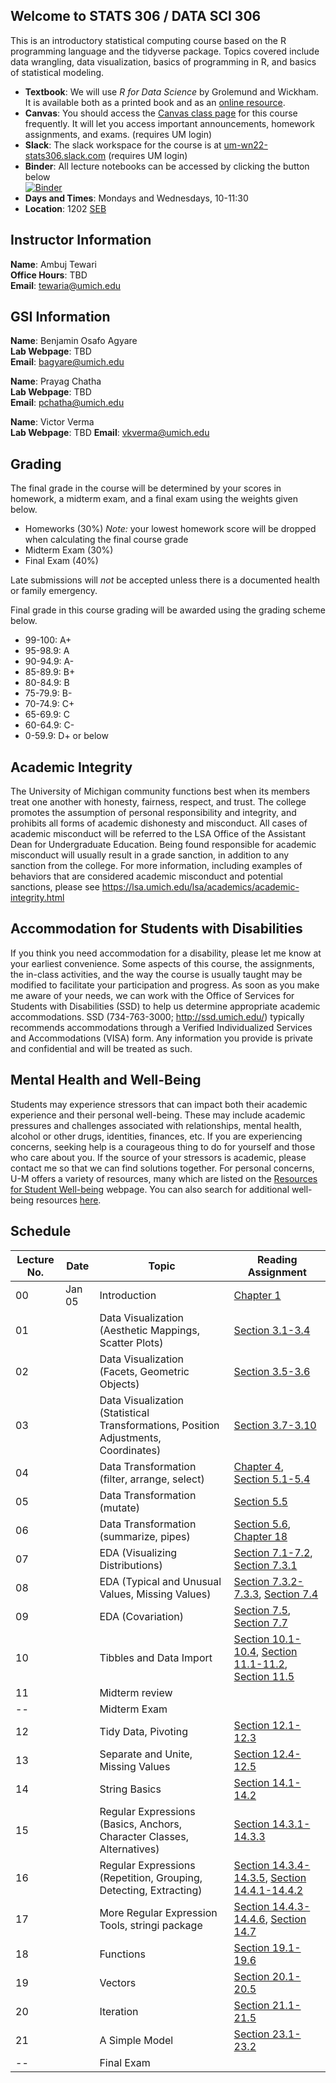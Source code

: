 ## Welcome to STATS 306 / DATA SCI 306

This is an introductory statistical computing course based on the R programming language and the tidyverse package. Topics covered include data wrangling, data visualization, basics of programming in R, and basics of statistical modeling.

- **Textbook**: We will use _R for Data Science_ by Grolemund and Wickham. It is available both as a printed book and as an [online resource](https://r4ds.had.co.nz/).
- **Canvas**: You should access the [Canvas class page](https://umich.instructure.com/courses/494634) for this course frequently. It will let you access important announcements, homework assignments, and exams. (requires UM login)
- **Slack**: The slack workspace for the course is at [um-wn22-stats306.slack.com](https://um-wn22-stats306.slack.com) (requires UM login)
- **Binder**: All lecture notebooks can be accessed by clicking the button below  
[![Binder](http://mybinder.org/badge_logo.svg)](http://mybinder.org/v2/gh/ambujtewari/stats306-winter2022/main)
- **Days and Times**: Mondays and Wednesdays, 10-11:30
- **Location**: 1202 [SEB](https://maps.studentlife.umich.edu/building/school-of-education)

## Instructor Information

**Name**: Ambuj Tewari  
**Office Hours**: TBD    
**Email**: [tewaria@umich.edu](mailto:tewaria@umich.edu)

## GSI Information

**Name**: Benjamin Osafo Agyare    
**Lab Webpage**: TBD   
**Email**: [bagyare@umich.edu](mailto:bagyare@umich.edu)

**Name**: Prayag Chatha  
**Lab Webpage**: TBD    
**Email**: [pchatha@umich.edu](mailto:pchatha@umich.edu)

**Name**: Victor Verma  
**Lab Webpage**: TBD
**Email**: [vkverma@umich.edu](mailto:vkverma@umich.edu)

## Grading

The final grade in the course will be determined by your scores in homework, a midterm exam, and a final exam using the weights given below.

- Homeworks (30%) _Note:_ your lowest homework score will be dropped when calculating the final course grade
- Midterm Exam (30%)
- Final Exam (40%)

Late submissions will _not_ be accepted unless there is a documented health or family emergency.

Final grade in this course grading will be awarded using the grading scheme below.
- 99-100: A+
- 95-98.9: A
- 90-94.9: A-
- 85-89.9: B+
- 80-84.9: B
- 75-79.9: B-
- 70-74.9: C+
- 65-69.9: C
- 60-64.9: C-
- 0-59.9: D+ or below

## Academic Integrity

The University of Michigan community functions best when its members treat one another with honesty, fairness, respect, and trust. The college promotes the assumption of personal responsibility and integrity, and prohibits all forms of academic dishonesty and misconduct. All cases of academic misconduct will be referred to the LSA Office of the Assistant Dean for Undergraduate Education. Being found responsible for academic misconduct will usually result in a grade sanction, in addition to any sanction from the college. For more information, including examples of behaviors that are considered academic misconduct and potential sanctions, please see https://lsa.umich.edu/lsa/academics/academic-integrity.html

## Accommodation for Students with Disabilities

If you think you need accommodation for a disability, please let me know at your earliest convenience. Some aspects of this course, the assignments, the in-class activities, and the way the course is usually taught may be modified to facilitate your participation and progress. As soon as you make me aware of your needs, we can work with the Office of Services for Students with Disabilities (SSD) to help us determine appropriate academic accommodations. SSD (734-763-3000; http://ssd.umich.edu/) typically recommends accommodations through a Verified Individualized Services and Accommodations (VISA) form. Any information you provide is private and confidential and will be treated as such.

## Mental Health and Well-Being

Students may experience stressors that can impact both their academic experience and their personal well-being. These may include academic pressures and challenges associated with relationships, mental health, alcohol or other drugs, identities, finances, etc. If you are experiencing concerns, seeking help is a courageous thing to do for yourself and those who care about you. If the source of your stressors is academic, please contact me so that we can find solutions together. For personal concerns, U-M offers a variety of resources, many which are listed on the [Resources for Student Well-being](https://wellbeing.studentlife.umich.edu/resources-list) webpage. You can also search for additional well-being resources [here](https://wellbeing.studentlife.umich.edu/well-being-resources). 

## Schedule

Lecture No. | Date | Topic | Reading Assignment
--- | --- | --- | ---
00 | Jan 05 | Introduction | [Chapter 1](https://r4ds.had.co.nz/introduction.html)
01 |   | Data Visualization (Aesthetic Mappings, Scatter Plots) | [Section 3.1-3.4](https://r4ds.had.co.nz/data-visualisation.html#introduction-1)
02 |   | Data Visualization (Facets, Geometric Objects) | [Section 3.5-3.6](https://r4ds.had.co.nz/data-visualisation.html#facets)
03 |   | Data Visualization (Statistical Transformations, Position Adjustments, Coordinates) | [Section 3.7-3.10](https://r4ds.had.co.nz/data-visualisation.html#statistical-transformations)
04 |   | Data Transformation (filter, arrange, select) | [Chapter 4](https://r4ds.had.co.nz/workflow-basics.html), [Section 5.1-5.4](https://r4ds.had.co.nz/transform.html#introduction-2)
05 |   | Data Transformation (mutate) | [Section 5.5](https://r4ds.had.co.nz/transform.html#add-new-variables-with-mutate)
06 |   | Data Transformation (summarize, pipes) | [Section 5.6](https://r4ds.had.co.nz/transform.html#grouped-summaries-with-summarise), [Chapter 18](https://r4ds.had.co.nz/pipes.html)
07 |   | EDA (Visualizing Distributions) | [Section 7.1-7.2](https://r4ds.had.co.nz/exploratory-data-analysis.html#introduction-3), [Section 7.3.1](https://r4ds.had.co.nz/exploratory-data-analysis.html#visualising-distributions)
08 |   | EDA (Typical and Unusual Values, Missing Values) | [Section 7.3.2-7.3.3](https://r4ds.had.co.nz/exploratory-data-analysis.html#typical-values), [Section 7.4](https://r4ds.had.co.nz/exploratory-data-analysis.html#missing-values-2)
09 |   | EDA (Covariation) | [Section 7.5](https://r4ds.had.co.nz/exploratory-data-analysis.html#covariation), [Section 7.7](https://r4ds.had.co.nz/exploratory-data-analysis.html#ggplot2-calls)
10 |   | Tibbles and Data Import | [Section 10.1-10.4](https://r4ds.had.co.nz/tibbles.html#introduction-4), [Section 11.1-11.2](https://r4ds.had.co.nz/data-import.html#introduction-5), [Section 11.5](https://r4ds.had.co.nz/data-import.html#writing-to-a-file)
11 |   | Midterm review |
-- |   | Midterm Exam | 
12 |   | Tidy Data, Pivoting | [Section 12.1-12.3](https://r4ds.had.co.nz/tidy-data.html#introduction-6)
13 |   | Separate and Unite, Missing Values | [Section 12.4-12.5](https://r4ds.had.co.nz/tidy-data.html#separating-and-uniting)
14 |   | String Basics | [Section 14.1-14.2](https://r4ds.had.co.nz/strings.html#introduction-8)
15 |   | Regular Expressions (Basics, Anchors, Character Classes, Alternatives) | [Section 14.3.1-14.3.3](https://r4ds.had.co.nz/strings.html#basic-matches)
16 |   | Regular Expressions (Repetition, Grouping, Detecting, Extracting) | [Section 14.3.4-14.3.5](https://r4ds.had.co.nz/strings.html#repetition), [Section 14.4.1-14.4.2](https://r4ds.had.co.nz/strings.html#detect-matches)
17 |   | More Regular Expression Tools, stringi package | [Section 14.4.3-14.4.6](https://r4ds.had.co.nz/strings.html#grouped-matches), [Section 14.7](https://r4ds.had.co.nz/strings.html#stringi)
18 |   | Functions | [Section 19.1-19.6](https://r4ds.had.co.nz/functions.html#introduction-12)
19 |   | Vectors | [Section 20.1-20.5](https://r4ds.had.co.nz/vectors.html#introduction-13)
20 |   | Iteration | [Section 21.1-21.5](https://r4ds.had.co.nz/iteration.html#introduction-14)
21 |   | A Simple Model | [Section 23.1-23.2](https://r4ds.had.co.nz/model-basics.html#introduction-15)
-- |   | Final Exam | 
